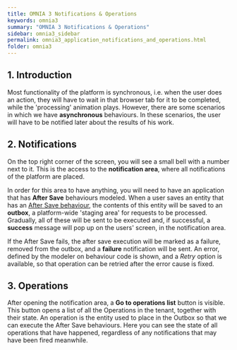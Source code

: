 ```yaml
---
title: OMNIA 3 Notifications & Operations
keywords: omnia3
summary: "OMNIA 3 Notifications & Operations"
sidebar: omnia3_sidebar
permalink: omnia3_application_notifications_and_operations.html
folder: omnia3
---
```


## 1. Introduction

Most functionality of the platform is synchronous, i.e. when the user does an action, they will have to wait in that browser tab for it to be completed, while the 'processing' animation plays. However, there are some scenarios in which we have **asynchronous** behaviours. In these scenarios, the user will have to be notified later about the results of his work.

## 2. Notifications

On the top right corner of the screen, you will see a small bell with a number next to it. This is the access to the **notification area**, where all notifications of the platform are placed.

In order for this area to have anything, you will need to have an application that has **After Save** behaviours modeled. When a user saves an entity that has an [After Save behaviour](omnia3_modeler_behaviours.html), the contents of this entity will be saved to an **outbox**, a platform-wide 'staging area' for requests to be processed. Gradually, all of these will be sent to be executed and, if successful, a **success** message will pop up on the users' screen, in the notification area.

If the After Save fails, the after save execution will be marked as a failure, removed from the outbox, and a **failure** notification will be sent. An error, defined by the modeler on behaviour code is shown, and a *Retry* option is available, so that operation can be retried after the error cause is fixed.

## 3. Operations

After opening the notification area, a **Go to operations list** button is visible. This button opens a list of all the Operations in the tenant, together with their state. An operation is the entity used to place in the Outbox so that we can execute the After Save behaviours. Here you can see the state of all operations that have happened, regardless of any notifications that may have been fired meanwhile.
